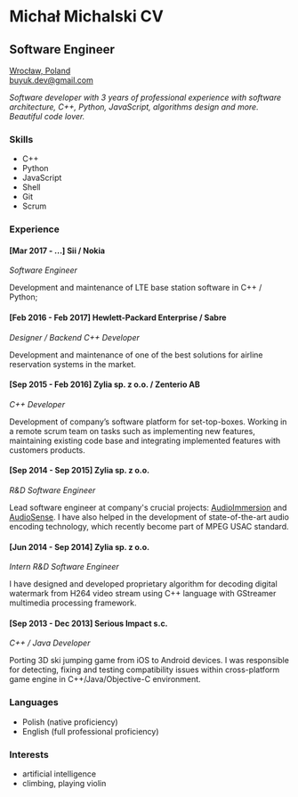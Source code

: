 Michał Michalski CV
====================
Software Engineer
--------------------

[Wrocław, Poland](https://goo.gl/maps/AB7o5ebMKSG2)  
[buyuk.dev@gmail.com](mailto:buyuk.dev@gmail.com)

*Software developer with 3 years of professional experience with software architecture,
C++, Python, JavaScript, algorithms design and more. Beautiful code lover.*

### Skills

+ C++
+ Python
+ JavaScript
+ Shell
+ Git
+ Scrum


### Experience

#### [Mar 2017 - ...] Sii / Nokia

*Software Engineer*

Development and maintenance of LTE base station software in C++ / Python;

#### [Feb 2016 - Feb 2017] Hewlett-Packard Enterprise / Sabre

*Designer / Backend C++ Developer*

Development and maintenance of one of the best solutions for airline reservation systems in the market.

#### [Sep 2015 - Feb 2016] Zylia sp. z o.o. / Zenterio AB

*C++ Developer*

Development of company’s software platform for set-top-boxes. Working in a remote scrum team on tasks such as implementing new features, maintaining existing code base and integrating implemented features with customers products.

#### [Sep 2014 - Sep 2015] Zylia sp. z o.o.

*R&D Software Engineer*

Lead software engineer at company's crucial projects: [AudioImmersion][1] and [AudioSense][2]. I have also helped in the development of state-of-the-art audio encoding technology, which recently become part of MPEG USAC standard.

[1]: http://audioimmersion.pl/
[2]: http://www.zylia.pl/3d-audiosense.html

#### [Jun 2014 - Sep 2014] Zylia sp. z o.o.

*Intern R&D Software Engineer*

I have designed and developed proprietary algorithm for decoding digital watermark from H264 video stream using C++ language with GStreamer multimedia processing framework.

#### [Sep 2013 - Dec 2013] Serious Impact s.c.

*C++ / Java Developer*

Porting 3D ski jumping game from iOS to Android devices. I was responsible for detecting, fixing and testing compatibility issues within cross-platform game engine in C++/Java/Objective-C environment.


### Languages

+ Polish (native proficiency)
+ English (full professional proficiency)

### Interests

+ artificial intelligence
+ climbing, playing violin
